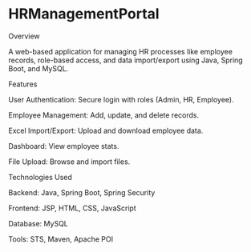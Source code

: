 # HRManagementPortal
Overview

A web-based application for managing HR processes like employee records, role-based access, and data import/export using Java, Spring Boot, and MySQL.

Features

User Authentication: Secure login with roles (Admin, HR, Employee).

Employee Management: Add, update, and delete records.

Excel Import/Export: Upload and download employee data.

Dashboard: View employee stats.

File Upload: Browse and import files.

Technologies Used

Backend: Java, Spring Boot, Spring Security

Frontend: JSP, HTML, CSS, JavaScript

Database: MySQL

Tools: STS, Maven, Apache POI
